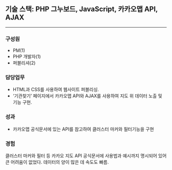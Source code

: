 ## 기술 스택: PHP 그누보드, JavaScript, 카카오맵 API, AJAX

---

### 구성원

- PM(1)
- PHP 개발자(1)
- 퍼블리셔(2)

### 담당업무

- HTML과 CSS를 사용하여 웹사이트 퍼블리싱.
- ‘기관찾기’ 페이지에서 카카오맵 API와 AJAX를 사용하여 지도 위 데이터 노출 및 기능 구현.

### 성과

- 카카오맵 공식문서에 있는 API를 참고하여 클러스터 마커와 필터기능을 구현

### 경험

클러스터 마커와 필터 등 카카오 지도 API 공식문서에 사용법과 예시까지 명시되어 있어 큰 어려움이 없었다.
데이터의 양이 많은 데 속도도 빠름.
